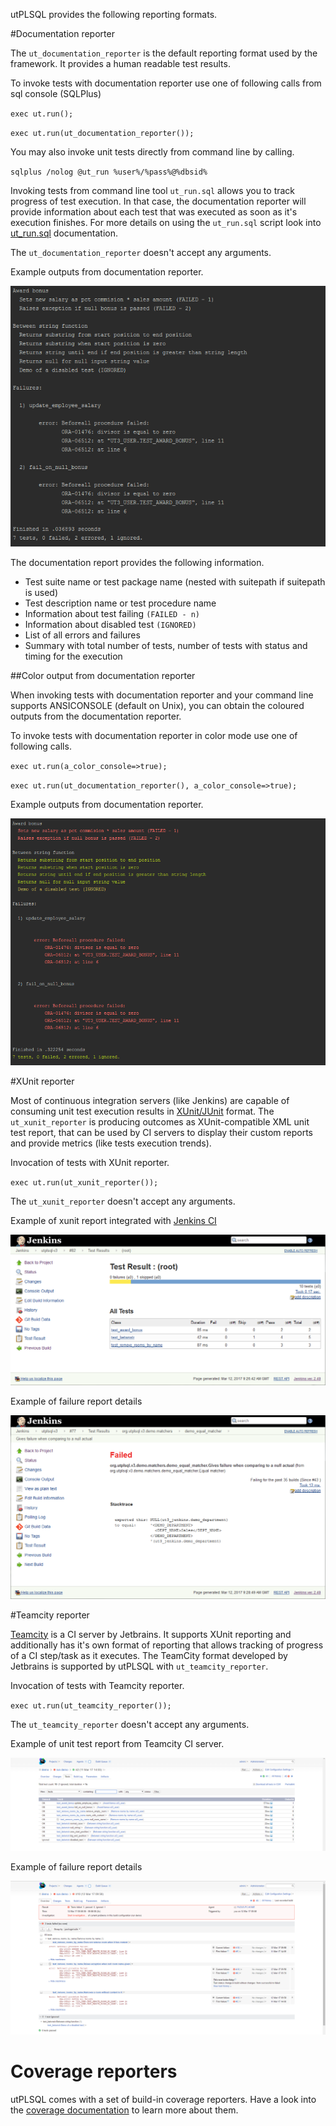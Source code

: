 utPLSQL provides the following reporting formats.

#Documentation reporter

The `ut_documentation_reporter` is the default reporting format used by the framework.
It provides a human readable test results.

To invoke tests with documentation reporter use one of following calls from sql console (SQLPlus)  

`exec ut.run();`

`exec ut.run(ut_documentation_reporter());`

You may also invoke unit tests directly from command line by calling.

`sqlplus /nolog @ut_run %user%/%pass%@%dbsid%`

Invoking tests from command line tool `ut_run.sql` allows you to track progress of test execution.
In that case, the documentation reporter will provide information about each test that was executed as soon as it's execution finishes.
For more details on using the `ut_run.sql` script look into [ut_run.sql](ut_run-script.md) documentation.

The `ut_documentation_reporter` doesn't accept any arguments.

Example outputs from documentation reporter.

![doc_reporter_outputs](../images/documentation_reporter.png)

The documentation report provides the following information.
- Test suite name or test package name  (nested with suitepath if suitepath is used)
- Test description name or test procedure name
- Information about test failing `(FAILED - n)` 
- Information about disabled test `(IGNORED)` 
- List of all errors and failures
- Summary with total number of tests, number of tests with status and timing for the execution 


##Color output from documentation reporter

When invoking tests with documentation reporter and your command line supports ANSICONSOLE (default on Unix), you can obtain the coloured outputs from the documentation reporter.

To invoke tests with documentation reporter in color mode use one of following calls.  

`exec ut.run(a_color_console=>true);`

`exec ut.run(ut_documentation_reporter(), a_color_console=>true);`

Example outputs from documentation reporter.

![doc_reporter_outputs](../images/documentation_reporter_color.png)


#XUnit reporter

Most of continuous integration servers (like Jenkins) are capable of consuming unit test execution results in [XUnit/JUnit](https://en.wikipedia.org/wiki/XUnit) format.
The `ut_xunit_reporter` is producing outcomes as XUnit-compatible XML unit test report, that can be used by CI servers to display their custom reports and provide metrics (like tests execution trends).

Invocation of tests with XUnit reporter.  

`exec ut.run(ut_xunit_reporter());`

The `ut_xunit_reporter` doesn't accept any arguments.

Example of xunit report integrated with [Jenkins CI](https://jenkins.io/)

![xunit_reporter_outputs](../images/xunit_reporter_jenkins.png)

Example of failure report details
 
![xunit_reporter_outputs](../images/xunit_reporter_jenkins_errors.png)


#Teamcity reporter

[Teamcity](https://www.jetbrains.com/teamcity/) is a CI server by Jetbrains. It supports XUnit reporting and additionally has it's own format of reporting that allows tracking of progress of a CI step/task as it executes.
The TeamCity format developed by Jetbrains is supported by utPLSQL with `ut_teamcity_reporter`.

Invocation of tests with Teamcity reporter.  

`exec ut.run(ut_teamcity_reporter());`

The `ut_teamcity_reporter` doesn't accept any arguments.

Example of unit test report from Teamcity CI server.

![xunit_reporter_outputs](../images/teamcity_report_example.png)

Example of failure report details
 
![xunit_reporter_outputs](../images/teamcity_report_example_errors.png)


# Coverage reporters

utPLSQL comes with a set of build-in coverage reporters. Have a look into the [coverage documentation](coverage.md) to learn more about them.
